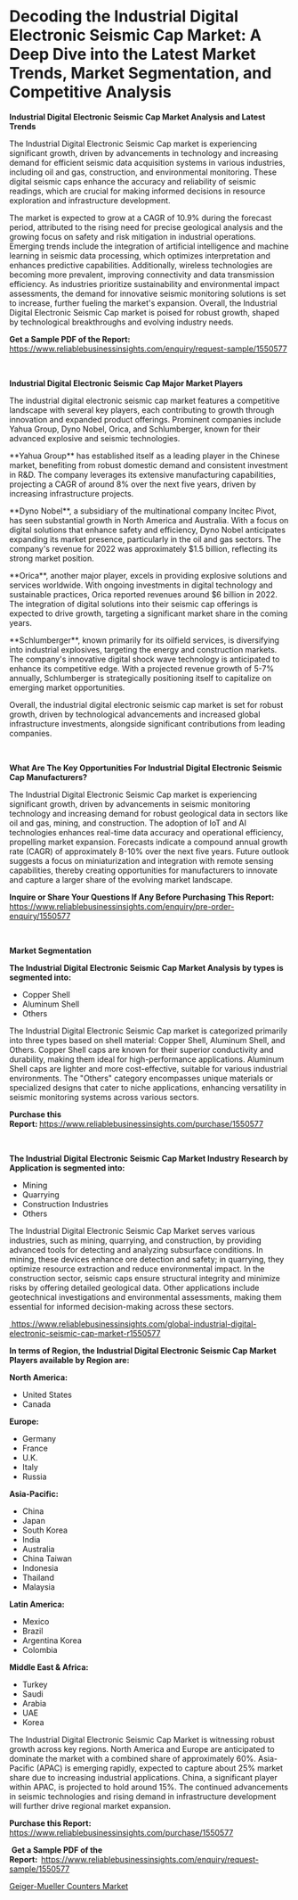 <p><h1>Decoding the Industrial Digital Electronic Seismic Cap Market: A Deep Dive into the Latest Market Trends, Market Segmentation, and Competitive Analysis</h1></p><p><strong>Industrial Digital Electronic Seismic Cap Market Analysis and Latest Trends</strong></p>
<p><p>The Industrial Digital Electronic Seismic Cap market is experiencing significant growth, driven by advancements in technology and increasing demand for efficient seismic data acquisition systems in various industries, including oil and gas, construction, and environmental monitoring. These digital seismic caps enhance the accuracy and reliability of seismic readings, which are crucial for making informed decisions in resource exploration and infrastructure development.</p><p>The market is expected to grow at a CAGR of 10.9% during the forecast period, attributed to the rising need for precise geological analysis and the growing focus on safety and risk mitigation in industrial operations. Emerging trends include the integration of artificial intelligence and machine learning in seismic data processing, which optimizes interpretation and enhances predictive capabilities. Additionally, wireless technologies are becoming more prevalent, improving connectivity and data transmission efficiency. As industries prioritize sustainability and environmental impact assessments, the demand for innovative seismic monitoring solutions is set to increase, further fueling the market's expansion. Overall, the Industrial Digital Electronic Seismic Cap market is poised for robust growth, shaped by technological breakthroughs and evolving industry needs.</p></p>
<p><strong>Get a Sample PDF of the Report:&nbsp;</strong> <a href="https://www.reliablebusinessinsights.com/enquiry/request-sample/1550577?utm_campaign=3499&utm_medium=2&utm_source=Github&utm_content=ia&utm_term=11042025&utm_id=industrial-digital-electronic-seismic-cap">https://www.reliablebusinessinsights.com/enquiry/request-sample/1550577</a></p>
<p>&nbsp;</p>
<p><strong>Industrial Digital Electronic Seismic Cap Major Market Players</strong></p>
<p><p>The industrial digital electronic seismic cap market features a competitive landscape with several key players, each contributing to growth through innovation and expanded product offerings. Prominent companies include Yahua Group, Dyno Nobel, Orica, and Schlumberger, known for their advanced explosive and seismic technologies.</p><p>**Yahua Group** has established itself as a leading player in the Chinese market, benefiting from robust domestic demand and consistent investment in R&D. The company leverages its extensive manufacturing capabilities, projecting a CAGR of around 8% over the next five years, driven by increasing infrastructure projects.</p><p>**Dyno Nobel**, a subsidiary of the multinational company Incitec Pivot, has seen substantial growth in North America and Australia. With a focus on digital solutions that enhance safety and efficiency, Dyno Nobel anticipates expanding its market presence, particularly in the oil and gas sectors. The company's revenue for 2022 was approximately $1.5 billion, reflecting its strong market position.</p><p>**Orica**, another major player, excels in providing explosive solutions and services worldwide. With ongoing investments in digital technology and sustainable practices, Orica reported revenues around $6 billion in 2022. The integration of digital solutions into their seismic cap offerings is expected to drive growth, targeting a significant market share in the coming years.</p><p>**Schlumberger**, known primarily for its oilfield services, is diversifying into industrial explosives, targeting the energy and construction markets. The company's innovative digital shock wave technology is anticipated to enhance its competitive edge. With a projected revenue growth of 5-7% annually, Schlumberger is strategically positioning itself to capitalize on emerging market opportunities.</p><p>Overall, the industrial digital electronic seismic cap market is set for robust growth, driven by technological advancements and increased global infrastructure investments, alongside significant contributions from leading companies.</p></p>
<p>&nbsp;</p>
<p><strong>What Are The Key Opportunities For Industrial Digital Electronic Seismic Cap Manufacturers?</strong></p>
<p><p>The Industrial Digital Electronic Seismic Cap market is experiencing significant growth, driven by advancements in seismic monitoring technology and increasing demand for robust geological data in sectors like oil and gas, mining, and construction. The adoption of IoT and AI technologies enhances real-time data accuracy and operational efficiency, propelling market expansion. Forecasts indicate a compound annual growth rate (CAGR) of approximately 8-10% over the next five years. Future outlook suggests a focus on miniaturization and integration with remote sensing capabilities, thereby creating opportunities for manufacturers to innovate and capture a larger share of the evolving market landscape.</p></p>
<p><strong>Inquire or Share Your Questions If Any Before Purchasing This Report:</strong> <a href="https://www.reliablebusinessinsights.com/enquiry/pre-order-enquiry/1550577?utm_campaign=3499&utm_medium=2&utm_source=Github&utm_content=ia&utm_term=11042025&utm_id=industrial-digital-electronic-seismic-cap">https://www.reliablebusinessinsights.com/enquiry/pre-order-enquiry/1550577</a></p>
<p>&nbsp;</p>
<p><strong>Market Segmentation</strong></p>
<p><strong>The Industrial Digital Electronic Seismic Cap Market Analysis by types is segmented into:</strong></p>
<p><ul><li>Copper Shell</li><li>Aluminum Shell</li><li>Others</li></ul></p>
<p><p>The Industrial Digital Electronic Seismic Cap market is categorized primarily into three types based on shell material: Copper Shell, Aluminum Shell, and Others. Copper Shell caps are known for their superior conductivity and durability, making them ideal for high-performance applications. Aluminum Shell caps are lighter and more cost-effective, suitable for various industrial environments. The "Others" category encompasses unique materials or specialized designs that cater to niche applications, enhancing versatility in seismic monitoring systems across various sectors.</p></p>
<p><strong>Purchase this Report:&nbsp;</strong><a href="https://www.reliablebusinessinsights.com/purchase/1550577?utm_campaign=3499&utm_medium=2&utm_source=Github&utm_content=ia&utm_term=11042025&utm_id=industrial-digital-electronic-seismic-cap">https://www.reliablebusinessinsights.com/purchase/1550577</a></p>
<p>&nbsp;</p>
<p><strong>The Industrial Digital Electronic Seismic Cap Market Industry Research by Application is segmented into:</strong></p>
<p><ul><li>Mining</li><li>Quarrying</li><li>Construction Industries</li><li>Others</li></ul></p>
<p><p>The Industrial Digital Electronic Seismic Cap Market serves various industries, such as mining, quarrying, and construction, by providing advanced tools for detecting and analyzing subsurface conditions. In mining, these devices enhance ore detection and safety; in quarrying, they optimize resource extraction and reduce environmental impact. In the construction sector, seismic caps ensure structural integrity and minimize risks by offering detailed geological data. Other applications include geotechnical investigations and environmental assessments, making them essential for informed decision-making across these sectors.</p></p>
<p><a href="https://www.reliablebusinessinsights.com/global-industrial-digital-electronic-seismic-cap-market-r1550577?utm_campaign=3499&utm_medium=2&utm_source=Github&utm_content=ia&utm_term=11042025&utm_id=industrial-digital-electronic-seismic-cap">&nbsp;https://www.reliablebusinessinsights.com/global-industrial-digital-electronic-seismic-cap-market-r1550577</a></p>
<p><strong>In terms of Region, the Industrial Digital Electronic Seismic Cap Market Players available by Region are:</strong></p>
<p>
    <p> <strong> North America: </strong>
        <ul>
            <li>United States</li>
            <li>Canada</li>
        </ul>
        </p> 
    <p> <strong> Europe: </strong>
        <ul>
            <li>Germany</li>
            <li>France</li>
            <li>U.K.</li>
            <li>Italy</li>
            <li>Russia</li>
        </ul>
        </p> 
    <p> <strong> Asia-Pacific: </strong>
        <ul>
            <li>China</li>
            <li>Japan</li>
            <li>South Korea</li>
            <li>India</li>
            <li>Australia</li>
            <li>China Taiwan</li>
            <li>Indonesia</li>
            <li>Thailand</li>
            <li>Malaysia</li>
        </ul>
        </p> 
    <p> <strong> Latin America: </strong>
        <ul>
            <li>Mexico</li>
            <li>Brazil</li>
            <li>Argentina Korea</li>
            <li>Colombia</li>
        </ul>
        </p> 
    <p> <strong> Middle East & Africa: </strong>
        <ul>
            <li>Turkey</li>
            <li>Saudi</li>
            <li>Arabia</li>
            <li>UAE</li>
            <li>Korea</li>
        </ul>
    </p>
    </p>
<p><p>The Industrial Digital Electronic Seismic Cap Market is witnessing robust growth across key regions. North America and Europe are anticipated to dominate the market with a combined share of approximately 60%. Asia-Pacific (APAC) is emerging rapidly, expected to capture about 25% market share due to increasing industrial applications. China, a significant player within APAC, is projected to hold around 15%. The continued advancements in seismic technologies and rising demand in infrastructure development will further drive regional market expansion.</p></p>
<p><strong>Purchase this Report: </strong><a href="https://www.reliablebusinessinsights.com/purchase/1550577?utm_campaign=3499&utm_medium=2&utm_source=Github&utm_content=ia&utm_term=11042025&utm_id=industrial-digital-electronic-seismic-cap">https://www.reliablebusinessinsights.com/purchase/1550577</a></p>
<p>&nbsp;<strong>Get a Sample PDF of the Report:&nbsp;&nbsp;</strong><a href="https://www.reliablebusinessinsights.com/enquiry/request-sample/1550577?utm_campaign=3499&utm_medium=2&utm_source=Github&utm_content=ia&utm_term=11042025&utm_id=industrial-digital-electronic-seismic-cap">https://www.reliablebusinessinsights.com/enquiry/request-sample/1550577</a></p>
<p><strong></strong></p>
<p><p><a href="https://github.com/alablisepah/Market-Research-Report-List-1/blob/main/geiger-mueller-counters-market.md?utm_campaign=3499&utm_medium=2&utm_source=Github&utm_content=ia&utm_term=11042025&utm_id=industrial-digital-electronic-seismic-cap">Geiger-Mueller Counters Market</a></p></p>